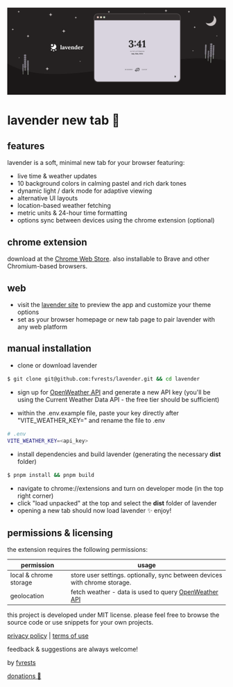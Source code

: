 ![illustration of a starry landscape with a screencap of the lavender app & the lavender logo](./promo/promo-marquee-1400@2x.png)

# lavender new tab 🌙

## features

lavender is a soft, minimal new tab for your browser featuring:

- live time & weather updates
- 10 background colors in calming pastel and rich dark tones
- dynamic light / dark mode for adaptive viewing
- alternative UI layouts
- location-based weather fetching
- metric units & 24-hour time formatting
- options sync between devices using the chrome extension (optional)

## chrome extension

download at the [Chrome Web Store](https://chrome.google.com/webstore/detail/lavender-new-tab/ffobepdbanoiodmfimpmanafepclokbc). also installable to Brave and other Chromium-based browsers.

## web 

- visit the [lavender site](https://lavender.fvrests.dev) to preview the app and customize your theme options
- set as your browser homepage or new tab page to pair lavender with any web platform

## manual installation

- clone or download lavender

```sh
$ git clone git@github.com:fvrests/lavender.git && cd lavender
```

- sign up for [OpenWeather API](https://home.openweathermap.org/users/sign_up) and generate a new API key (you'll be using the Current Weather Data API - the free tier should be sufficient)

- within the .env.example file, paste your key directly after "VITE_WEATHER_KEY=" and rename the file to .env

```sh
# .env
VITE_WEATHER_KEY=<api_key>
```

- install dependencies and build lavender (generating the necessary **dist** folder)

```sh
$ pnpm install && pnpm build
```

- navigate to chrome://extensions and turn on developer mode (in the top right corner)
- click "load unpacked" at the top and select the **dist** folder of lavender
- opening a new tab should now load lavender ✨ enjoy!

## permissions & licensing

the extension requires the following permissions:

| permission             | usage                                                                                       |
| ---------------------- | ------------------------------------------------------------------------------------------- |
| local & chrome storage | store user settings. optionally, sync between devices with chrome storage.                           |
| geolocation            | fetch weather - data is used to query [OpenWeather API](https://openweathermap.org/find?q=) |

this project is developed under MIT license. please feel free to browse the source code or use snippets for your own projects.

[privacy policy](https://github.com/fvrests/lavender/blob/main/privacy-policy.md) | [terms of use](https://github.com/fvrests/lavender/blob/main/terms-of-use.md)

feedback & suggestions are always welcome!

by [fvrests](https://fvrests.dev)

[donations 💛](https://ko-fi.com/fvrests)
